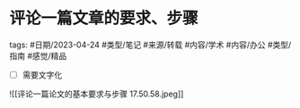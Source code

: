 # 评论一篇文章的要求、步骤




tags: #日期/2023-04-24 #类型/笔记 #来源/转载 #内容/学术 #内容/办公 #类型/指南 #感觉/精品 

- [ ] 需要文字化

![[评论一篇论文的基本要求与步骤 17.50.58.jpeg]]